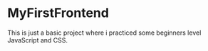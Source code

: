 # MyFirstFrontend
This is just a basic project where i practiced some beginners level JavaScript and CSS.
